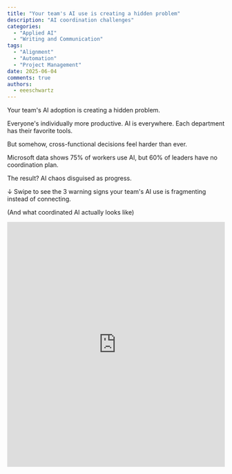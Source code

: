 ```yaml
---
title: "Your team's AI use is creating a hidden problem"
description: "AI coordination challenges"
categories:
  - "Applied AI"
  - "Writing and Communication"
tags:
  - "Alignment"
  - "Automation"
  - "Project Management"
date: 2025-06-04
comments: true
authors:
  - eeeschwartz
---
```


Your team's AI adoption is creating a hidden problem.

Everyone's individually more productive. AI is everywhere. Each department has their favorite tools.

But somehow, cross-functional decisions feel harder than ever.

Microsoft data shows 75% of workers use AI, but 60% of leaders have no coordination plan.

The result? AI chaos disguised as progress.

↓ Swipe to see the 3 warning signs your team's AI use is fragmenting instead of connecting.

(And what coordinated AI actually looks like)

<iframe src="https://www.linkedin.com/embed/feed/update/urn:li:ugcPost:7336053336225259520?collapsed=1" height="568" width="504" frameborder="0" allowfullscreen="" title="Embedded post"></iframe>